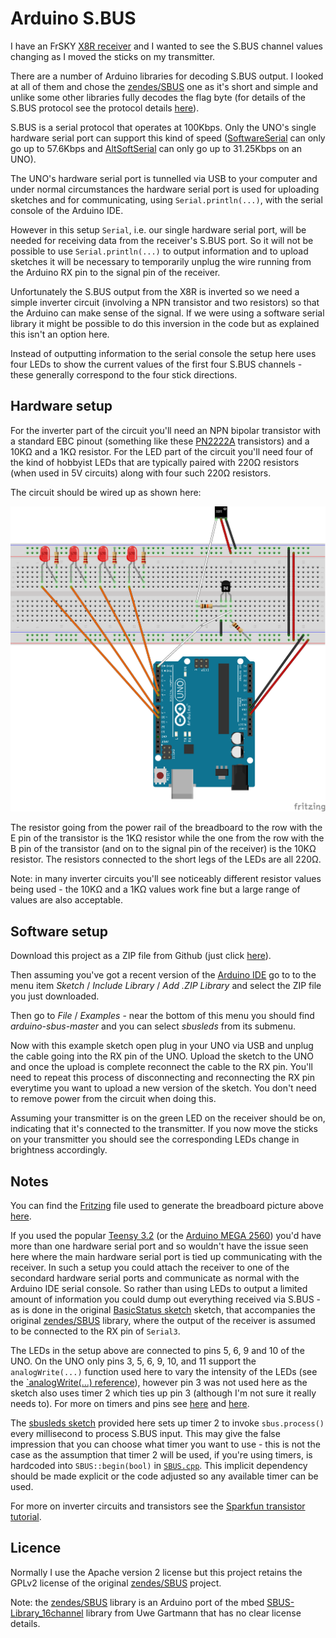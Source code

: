 Arduino S.BUS
=============

I have an FrSKY [X8R receiver](http://www.frsky-rc.com/product/pro.php?pro_id=105) and I wanted to see the S.BUS channel values changing as I moved the sticks on my transmitter.

There are a number of Arduino libraries for decoding S.BUS output. I looked at all of them and chose the [zendes/SBUS](https://github.com/zendes/SBUS) one as it's short and simple and unlike some other libraries fully decodes the flag byte (for details of the S.BUS protocol see the protocol details [here](https://developer.mbed.org/users/Digixx/notebook/futaba-s-bus-controlled-by-mbed/)).

S.BUS is a serial protocol that operates at 100Kbps. Only the UNO's single hardware serial port can support this kind of speed ([SoftwareSerial](https://www.arduino.cc/en/Reference/softwareSerial) can only go up to 57.6Kbps and [AltSoftSerial](https://www.pjrc.com/teensy/td_libs_AltSoftSerial.html) can only go up to 31.25Kbps on an UNO).

The UNO's hardware serial port is tunnelled via USB to your computer and under normal circumstances the hardware serial port is used for uploading sketches and for communicating, using `Serial.println(...)`, with the serial console of the Arduino IDE.

However in this setup `Serial`, i.e. our single hardware serial port, will be needed for receiving data from the receiver's S.BUS port. So it will not be possible to use `Serial.println(...)` to output information and to upload sketches it will be necessary to temporarily unplug the wire running from the Arduino RX pin to the signal pin of the receiver.

Unfortunately the S.BUS output from the X8R is inverted so we need a simple inverter circuit (involving a NPN transistor and two resistors) so that the Arduino can make sense of the signal. If we were using a software serial library it might be possible to do this inversion in the code but as explained this isn't an option here.

Instead of outputting information to the serial console the setup here uses four LEDs to show the current values of the first four S.BUS channels - these generally correspond to the four stick directions.

Hardware setup
--------------

For the inverter part of the circuit you'll need an NPN bipolar transistor with a standard EBC pinout (something like these [PN2222A](https://www.adafruit.com/product/756) transistors) and a 10K&Omega; and a 1K&Omega; resistor. For the LED part of the circuit you'll need four of the kind of hobbyist LEDs that are typically paired with 220&Omega; resistors (when used in 5V circuits) along with four such 220&Omega; resistors.

The circuit should be wired up as shown here:

![circuit](arduino-sbus_bb.png)

The resistor going from the power rail of the breadboard to the row with the E pin of the transistor is the 1K&Omega; resistor while the one from the row with the B pin of the transistor (and on to the signal pin of the receiver) is the 10K&Omega; resistor. The resistors connected to the short legs of the LEDs are all 220&Omega;.

Note: in many inverter circuits you'll see noticeably different resistor values being used - the 10K&Omega; and a 1K&Omega; values work fine but a large range of values are also acceptable.

Software setup
--------------

Download this project as a ZIP file from Github (just click [here](https://github.com/george-hawkins/arduino-sbus/archive/master.zip)).

Then assuming you've got a recent version of the [Arduino IDE](https://www.arduino.cc/en/Main/Software) go to to the menu item  _Sketch_ / _Include Library_ / _Add .ZIP Library_ and select the ZIP file you just downloaded.

Then go to _File_ / _Examples_ - near the bottom of this menu you should find _arduino-sbus-master_ and you can select _sbusleds_ from its submenu.

Now with this example sketch open plug in your UNO via USB and unplug the cable going into the RX pin of the UNO. Upload the sketch to the UNO and once the upload is complete reconnect the cable to the RX pin. You'll need to repeat this process of disconnecting and reconnecting the RX pin everytime you want to upload a new version of the sketch. You don't need to remove power from the circuit when doing this.

Assuming your transmitter is on the green LED on the receiver should be on, indicating that it's connected to the transmitter. If you now move the sticks on your transmitter you should see the corresponding LEDs change in brightness accordingly.

Notes
-----

You can find the [Fritzing](http://fritzing.org/home/) file used to generate the breadboard picture above [here](rduino-sbus.fzz).

If you used the popular [Teensy 3.2](https://www.pjrc.com/store/teensy32.html) (or the [Arduino MEGA 2560](https://www.arduino.cc/en/main/arduinoBoardMega2560)) you'd have more than one hardware serial port and so wouldn't have the issue seen here where the main hardware serial port is tied up communicating with the receiver. In such a setup you could attach the receiver to one of the secondard hardware serial ports and communicate as normal with the Arduino IDE serial console. So rather than using LEDs to output a limited amount of information you could dump out everything received via S.BUS - as is done in the original [BasicStatus sketch](https://github.com/zendes/SBUS/blob/master/examples/BasicStatus/BasicStatus.ino) sketch, that accompanies the original [zendes/SBUS](https://github.com/zendes/SBUS/) library, where the output of the receiver is assumed to be connected to the RX pin of `Serial3`.

The LEDs in the setup above are connected to pins 5, 6, 9 and 10 of the UNO. On the UNO only pins 3, 5, 6, 9, 10, and 11 support the `analogWrite(...)` function used here to vary the intensity of the LEDs (see the [`analogWrite(...) reference](https://www.arduino.cc/en/Reference/analogWrite)), however pin 3 was not used here as the sketch also uses timer 2 which ties up pin 3 (although I'm not sure it really needs to). For more on timers and pins see [here](https://arduino-info.wikispaces.com/Timers-Arduino) and [here](https://playground.arduino.cc/Main/TimerPWMCheatsheet).

The [sbusleds sketch](examples/sbusleds/sbusleds.ino) provided here sets up timer 2 to invoke `sbus.process()` every millisecond to process S.BUS input. This may give the false impression that you can choose what timer you want to use - this is not the case as the assumption that timer 2 will be used, if you're using timers, is hardcoded into `SBUS::begin(bool)` in [`SBUS.cpp`](SBUS.cpp). This implicit dependency should be made explicit or the code adjusted so any available timer can be used.

For more on inverter circuits and transistors see the [Sparkfun transistor tutorial](https://learn.sparkfun.com/tutorials/transistors/).

Licence
-------

Normally I use the Apache version 2 license but this project retains the GPLv2 license of the original [zendes/SBUS](https://github.com/zendes/SBUS) project.

Note: the [zendes/SBUS](https://github.com/zendes/SBUS) library is an Arduino port of the mbed [SBUS-Library_16channel](https://developer.mbed.org/users/Digixx/code/SBUS-Library_16channel/) library from Uwe Gartmann that has no clear license details.
